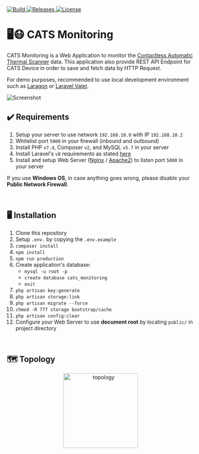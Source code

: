 <a href="https://github.com/ezralazuardy/cats-monitoring/actions/workflows/laravel.yml">
  <img src="https://img.shields.io/github/workflow/status/ezralazuardy/cats-monitoring/Laravel?label=build" alt="Build" target="_blank" rel="noopener noreferrer">
</a>

<a href="https://github.com/ezralazuardy/cats-monitoring/releases">
  <img src="https://img.shields.io/github/v/release/ezralazuardy/cats-monitoring" alt="Releases" target="_blank" rel="noopener noreferrer">
</a>

<a href="https://github.com/ezralazuardy/cats-monitoring/blob/master/LICENSE">
  <img src="https://img.shields.io/github/license/ezralazuardy/cats-monitoring" alt="License" target="_blank" rel="noopener noreferrer">
</a>

# 🖥️😷 CATS Monitoring

CATS Monitoring is a Web Application to monitor the [Contactless Automatic Thermal Scanner](https://github.com/ezralazuardy/cats) data.
This application also provide REST API Endpoint for CATS Device in order to save and fetch data by HTTP Request.

For demo purposes, recommended to use local development environment such as [Laragon](https://laragon.org) or [Laravel Valet](https://laravel.com/docs/6.x/valet).

<img src="https://i.ibb.co/99mSk2X/Web-capture-10-6-2021-2004-cats-test.jpg" alt="Screenshot">

<br/>

## ✔️ Requirements

1. Setup your server to use network `192.168.10.0` with IP `192.168.10.2`
2. Whitelist port `5000` in your firewall (inbound and outbound)
3. Install PHP `v7.4`, Composer `v2`, and MySQL `v5.7` in your server
4. Install Laravel's `v8` requirements as stated [here](https://laravel.com/docs/8.x/deployment#server-requirements)
5. Install and setup Web Server ([Nginx](https://nginx.org/en/download.html) / [Apache2](https://httpd.apache.org/download.cgi)) to listen port `5000` in your server

If you use **Windows OS**, in case anything goes wrong, please disable your **Public Network Firewall**.

<br/>

## 🖥️ Installation

1. Clone this repository
2. Setup `.env.` by copying the `.env.example`
3. `composer install`
4. `npm install`
5. `npm run production`
6. Create application's database:
    - `mysql -u root -p`
    - `create database cats_monitoring`
    - `exit`
7. `php artisan key:generate`
8. `php artisan storage:link`
9. `php artisan migrate --force`
10. `chmod -R 777 storage bootstrap/cache`
11. `php artisan config:clear`
12. Configure your Web Server to use **document root** by locating `public/` in project directory

<br/>

## 🗺️ Topology

<p align="center"><img src="https://i.ibb.co/SrF1yCj/topology.png" alt="topology" height="200"/></p>
